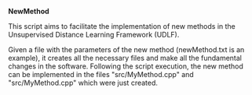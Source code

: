**NewMethod**

This script aims to facilitate the implementation of new methods in the Unsupervised Distance Learning Framework (UDLF).  

Given a file with the parameters of the new method (newMethod.txt is an example), it creates all the necessary files
and make all the fundamental changes in the software. Following the script execution, the new method can be implemented in the
files "src/MyMethod.cpp" and "src/MyMethod.cpp" which were just created. 

